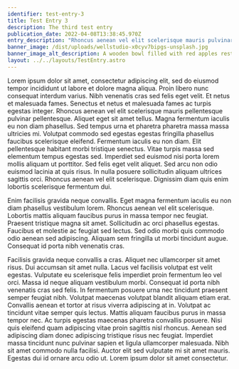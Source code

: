 ```yaml
---
identifier: test-entry-3
title: Test Entry 3
description: The third test entry
publication_date: 2022-04-08T13:38:45.970Z
entry_description: "Rhoncus aenean vel elit scelerisque mauris pulvinar pellentesque. "
banner_image: /dist/uploads/wellstudio-x0cyv7bipgs-unsplash.jpg
banner_image_alt_description: A wooden bowl filled with red apples resting on the corner of a covered table.
layout: ../../layouts/TestEntry.astro
---
```

Lorem ipsum dolor sit amet, consectetur adipiscing elit, sed do eiusmod tempor incididunt ut labore et dolore magna aliqua. Proin libero nunc consequat interdum varius. Nibh venenatis cras sed felis eget velit. Et netus et malesuada fames. Senectus et netus et malesuada fames ac turpis egestas integer. Rhoncus aenean vel elit scelerisque mauris pellentesque pulvinar pellentesque. Aliquet eget sit amet tellus. Magna fermentum iaculis eu non diam phasellus. Sed tempus urna et pharetra pharetra massa massa ultricies mi. Volutpat commodo sed egestas egestas fringilla phasellus faucibus scelerisque eleifend. Fermentum iaculis eu non diam. Elit pellentesque habitant morbi tristique senectus. Vitae turpis massa sed elementum tempus egestas sed. Imperdiet sed euismod nisi porta lorem mollis aliquam ut porttitor. Sed felis eget velit aliquet. Sed arcu non odio euismod lacinia at quis risus. In nulla posuere sollicitudin aliquam ultrices sagittis orci. Rhoncus aenean vel elit scelerisque. Dignissim diam quis enim lobortis scelerisque fermentum dui.

Enim facilisis gravida neque convallis. Eget magna fermentum iaculis eu non diam phasellus vestibulum lorem. Rhoncus aenean vel elit scelerisque. Lobortis mattis aliquam faucibus purus in massa tempor nec feugiat. Praesent tristique magna sit amet. Sollicitudin ac orci phasellus egestas. Faucibus et molestie ac feugiat sed lectus. Sed odio morbi quis commodo odio aenean sed adipiscing. Aliquam sem fringilla ut morbi tincidunt augue. Consequat id porta nibh venenatis cras.

Facilisis gravida neque convallis a cras. Aliquet nec ullamcorper sit amet risus. Dui accumsan sit amet nulla. Lacus vel facilisis volutpat est velit egestas. Vulputate eu scelerisque felis imperdiet proin fermentum leo vel orci. Massa id neque aliquam vestibulum morbi. Consequat id porta nibh venenatis cras sed felis. In fermentum posuere urna nec tincidunt praesent semper feugiat nibh. Volutpat maecenas volutpat blandit aliquam etiam erat. Convallis aenean et tortor at risus viverra adipiscing at in. Volutpat ac tincidunt vitae semper quis lectus. Mattis aliquam faucibus purus in massa tempor nec. Ac turpis egestas maecenas pharetra convallis posuere. Nisi quis eleifend quam adipiscing vitae proin sagittis nisl rhoncus. Aenean sed adipiscing diam donec adipiscing tristique risus nec feugiat. Imperdiet massa tincidunt nunc pulvinar sapien et ligula ullamcorper malesuada. Nibh sit amet commodo nulla facilisi. Auctor elit sed vulputate mi sit amet mauris. Egestas dui id ornare arcu odio ut. Lorem ipsum dolor sit amet consectetur.